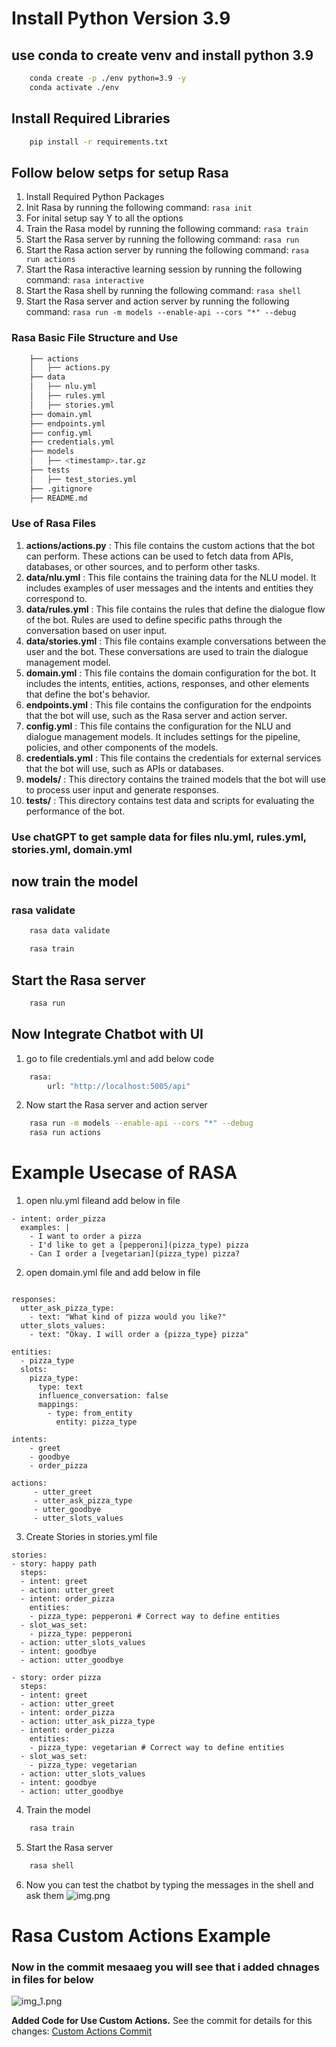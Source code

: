 # Install Python Version 3.9
## use conda to create venv and install python 3.9
```bash
    conda create -p ./env python=3.9 -y
    conda activate ./env
```
## Install Required Libraries
```bash
    pip install -r requirements.txt
```

## Follow below setps for setup Rasa

1. Install Required Python Packages
2. Init Rasa by running the following command: `rasa init`
3. For inital setup say Y to all the options
4. Train the Rasa model by running the following command: `rasa train`
5. Start the Rasa server by running the following command: `rasa run`
6. Start the Rasa action server by running the following command: `rasa run actions`
7. Start the Rasa interactive learning session by running the following command: `rasa interactive`
8. Start the Rasa shell by running the following command: `rasa shell`
9. Start the Rasa server and action server by running the following command: `rasa run -m models --enable-api --cors "*" --debug`

### Rasa Basic File Structure and Use
```bash
    ├── actions
    │   ├── actions.py
    ├── data
    │   ├── nlu.yml
    │   ├── rules.yml
    │   ├── stories.yml
    ├── domain.yml
    ├── endpoints.yml
    ├── config.yml
    ├── credentials.yml
    ├── models
    │   ├── <timestamp>.tar.gz
    ├── tests
    │   ├── test_stories.yml
    ├── .gitignore
    ├── README.md
```

### Use of Rasa Files
1. **actions/actions.py** : This file contains the custom actions that the bot can perform. These actions can be used to fetch data from APIs, databases, or other sources, and to perform other tasks.
2. **data/nlu.yml** : This file contains the training data for the NLU model. It includes examples of user messages and the intents and entities they correspond to.
3. **data/rules.yml** : This file contains the rules that define the dialogue flow of the bot. Rules are used to define specific paths through the conversation based on user input.
4. **data/stories.yml** : This file contains example conversations between the user and the bot. These conversations are used to train the dialogue management model.
5. **domain.yml** : This file contains the domain configuration for the bot. It includes the intents, entities, actions, responses, and other elements that define the bot's behavior.
6. **endpoints.yml** : This file contains the configuration for the endpoints that the bot will use, such as the Rasa server and action server.
7. **config.yml** : This file contains the configuration for the NLU and dialogue management models. It includes settings for the pipeline, policies, and other components of the models.
8. **credentials.yml** : This file contains the credentials for external services that the bot will use, such as APIs or databases.
9. **models/** : This directory contains the trained models that the bot will use to process user input and generate responses.
10. **tests/** : This directory contains test data and scripts for evaluating the performance of the bot.


### Use chatGPT to get sample data for files nlu.yml, rules.yml, stories.yml, domain.yml
## now train the model

### rasa validate
```bash
    rasa data validate
```

```bash
    rasa train
```
## Start the Rasa server
```bash
    rasa run
```

## Now Integrate Chatbot with UI
1. go to file credentials.yml and add below code
```bash
    rasa:
        url: "http://localhost:5005/api"
```

2. Now start the Rasa server and action server
```bash
    rasa run -m models --enable-api --cors "*" --debug
    rasa run actions
```


# Example Usecase of RASA

1. open nlu.yml fileand add below in file
```aiignore
- intent: order_pizza
  examples: |
    - I want to order a pizza
    - I'd like to get a [pepperoni](pizza_type) pizza
    - Can I order a [vegetarian](pizza_type) pizza?
```

2. open domain.yml file and add below in file
```aiignore

responses:
  utter_ask_pizza_type:
    - text: "What kind of pizza would you like?"
  utter_slots_values:
    - text: "Okay. I will order a {pizza_type} pizza"

entities:
  - pizza_type
  slots:
    pizza_type:
      type: text
      influence_conversation: false
      mappings:
        - type: from_entity
          entity: pizza_type

intents:
    - greet
    - goodbye
    - order_pizza

actions:
     - utter_greet
     - utter_ask_pizza_type
     - utter_goodbye
     - utter_slots_values
```

3. Create Stories in stories.yml file
```aiignore
stories:
- story: happy path
  steps:
  - intent: greet
  - action: utter_greet
  - intent: order_pizza
    entities:
    - pizza_type: pepperoni # Correct way to define entities
  - slot_was_set:
    - pizza_type: pepperoni
  - action: utter_slots_values
  - intent: goodbye
  - action: utter_goodbye

- story: order pizza
  steps:
  - intent: greet
  - action: utter_greet
  - intent: order_pizza
  - action: utter_ask_pizza_type
  - intent: order_pizza
    entities:
    - pizza_type: vegetarian # Correct way to define entities
  - slot_was_set:
    - pizza_type: vegetarian
  - action: utter_slots_values
  - intent: goodbye
  - action: utter_goodbye
```

4. Train the model
```bash
    rasa train
```

5. Start the Rasa server
```bash
    rasa shell
```

6. Now you can test the chatbot by typing the messages in the shell and ask them
![img.png](img.png) 

# Rasa Custom Actions Example

### Now in the commit mesaaeg you will see that i added chnages in files for below
![img_1.png](img_1.png)

**Added Code for Use Custom Actions.** See the commit for details for this changes:
[Custom Actions Commit](https://mukeshadgujar.github.io/custom-actions/commit/6119e2a1127624a65b35c75b58a7b9071e8b6da8)